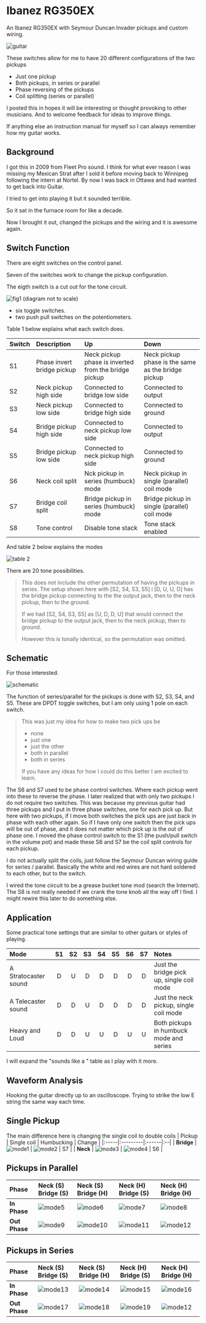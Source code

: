 # Ibanez RG350EX

An Ibanez RG350EX with Seymour Duncan Invader pickups and custom wiring.

![guitar](doc/v2_configuration.jpg)

These switches allow for me to have 20 different configurations of the two pickups

* Just one pickup
* Both pickups, in series or parallel
* Phase reversing of the pickups
* Coil splitting (series or parallel)

I posted this in hopes it will be interesting or thought provoking to other musicians. And to welcome feedback for ideas to improve things.

If anything else an instruction manual for myself so I can always remember how my guitar works.

## Background

I got this in 2009 from Fleet Pro sound. I think for what ever reason I was missing my Mexican Strat after I sold it before moving back to Winnipeg following the intern at Nortel. By now I was back in Ottawa and had wanted to get back into Guitar.

I tried to get into playing it but it sounded terrible.

So it sat in the furnace room for like a decade.

Now I brought it out, changed the pickups and the wiring and it is awesome again.

## Switch Function

There are eight switches on the control panel.

Seven of the switches work to change the pickup configuration.

The eigth switch is a cut out for the tone circuit.

![fig1](doc/switch_configuration.png)
(diagram not to scale)

* six toggle switches.
* two push pull switches on the potentiometers.

Table 1 below explains what each switch does.


| Switch | Description                | Up | Down |
|:-------|:---------------------------|:---|:-----|
| S1     | Phase invert bridge pickup | Neck pickup phase is inverted from the bridge pickup | Neck pickup phase is the same as the bridge pickup |
| S2     | Neck pickup high side      | Connected to bridge low side | Connected to output
| S3     | Neck pickup low side       | Connected to bridge high side | Connected to ground
| S4     | Bridge pickup high side    | Connected to neck pickup low side | Connected to output |
| S5     | Bridge pickup low side     | Connected to neck pickup high side | Connected to ground |
| S6     | Neck coil split            | Nck pickup in series (humbuck) mode | Neck pickup in single (parallel) coil mode |
| S7     | Bridge coil split          | Bridge pickup in series (humbuck) mode | Bridge pickup in single (parallel) coil mode |
| S8     | Tone control               | Disable tone stack | Tone stack enabled |

And table 2 below explains the modes

![table 2](doc/switch_modes.png)

There are 20 tone possibilities.

> This does not include the other permutation of having the pickups in series. The setup shown here with [S2, S4, S3, S5] i [D, U, U, D] has the bridge pickup connecting to the the output jack, then to the neck pickup, then to the ground.
>
> If we had [S2, S4, S3, S5] as [U, D, D, U] that would connect the bridge pickup to the output jack, then to the neck pickup, then to ground.
>
> However this is tonally identical, so the permutation was omitted.

## Schematic

For those interested.

![schematic](doc/schematic_v2.png)

The function of series/parallel for the pickups is done with S2, S3, S4, and S5. These are DPDT toggle switches, but I am only using 1 pole on each switch.

> This was just my idea for how to make two pick ups be
> * none
> * just one
> * just the other
> * both in parallel
> * both in series
>
> If you have any ideas for how I could do this better I am excited to learn.

The S6 and S7 used to be phase control switches. Where each pickup went into these to reverse the phase. I later realized that with only two pickups I do not require two switches. This was because my previous guitar had three pickups and I put in three phase switches, one for each pick up. But here with two pickups, if I move both switches the pick ups are just back in phase with each other again. So if I have only one switch then the pick ups will be out of phase, and it does not matter which pick up is the out of phase one. I moved the phase control switch to the S1 (the push/pull switch in the volume pot) and made these S6 and S7 be the coil split controls for each pickup.

I do not actually split the coils, just follow the Seymour Duncan wiring guide for series / parallel. Basically the white and red wires are not hard soldered to each other, but to the switch.

I wired the tone circuit to be a grease bucket tone mod (search the Internet). The S8 is not really needed if we crank the tone knob all the way off I find. I might rewire this later to do something else.

## Application

Some practical tone settings that are similar to other guitars or styles of playing.

| Mode                 | S1 | S2 | S3 | S4 | S5 | S6 | S7 | Notes |
|:---------------------|:--:|:--:|:--:|:--:|:--:|:--:|:--:|:------|
| A Stratocaster sound | D  | U  | D  | D  | D  | D  | D  | Just the bridge pick up, single coil mode |
| A Telecaster sound   | D  | D  | U  | D  | D  | D  | D  | Just the neck pickup, single coil mode |
| Heavy and Loud       | D  | D  | U  | U  | D  | U  | U  | Both pickups in humbuck mode and series |

I will expand the "sounds like a " table as I play with it more.

## Waveform Analysis

Hooking the guitar directly up to an oscilloscope.
Trying to strike the low E string the same way each time.

## Single Pickup

The main difference here is changing the single coil to double coils
| Pickup | Single coil | Humbucking | Change |
|:-----|:---------|:------|:--|
| **Bridge** | ![mode1](doc/mode1.png) | ![mode2](doc/mode2.png) | S7 |
| **Neck**   | ![mode3](doc/mode3.png) | ![mode4](doc/mode4.png) | S6 |

## Pickups in Parallel

| Phase | Neck (S) Bridge (S) | Neck (S) Bridge (H) | Neck (H) Bridge (S) | Neck (H) Bridge (H) |
|:-|:-|:-|:-|:-|
| **In Phase** | ![mode5](doc/mode5.png) | ![mode6](doc/mode6.png) | ![mode7](doc/mode7.png) | ![mode8](doc/mode8.png) |
| **Out Phase** | ![mode9](doc/mode9.png) | ![mode10](doc/mode10.png) | ![mode11](doc/mode11.png) | ![mode12](doc/mode12.png) |

## Pickups in Series

| Phase | Neck (S) Bridge (S) | Neck (S) Bridge (H) | Neck (H) Bridge (S) | Neck (H) Bridge (H) |
|:-|:-|:-|:-|:-|
| **In Phase** | ![mode13](doc/mode13.png) | ![mode14](doc/mode14.png) | ![mode15](doc/mode15.png) | ![mode16](doc/mode16.png) |
| **Out Phase** | ![mode17](doc/mode17.png) | ![mode18](doc/mode18.png) | ![mode19](doc/mode19.png) | ![mode12](doc/mode20.png) |

